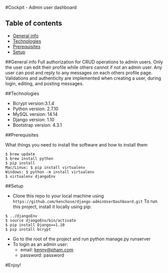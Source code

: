 #Cockpit - Admin user dashboard

## Table of contents
* [General info](#general-info)
* [Technologies](#technologies)
* [Prerequisites](#prerequisites)
* [Setup](#setup)

##General info
Full authorization for CRUD operations to admin users. Only the user can edit their profile while others cannot if not an admin user. Any user can post and reply to any messages on each others profile page. Validations and authenticity are implemented when creating a user, during login, editing, and posting messages.

##Technologies
* Bcrypt version:3.1.4
* Python version: 2.7.10
* MySQL version: 14.14
* Django version: 1.10
* Bootstrap version: 4.3.1

##Prerequisites

What things you need to install the software and how to install them
```
$ brew update
$ brew install python
$ pip install
Mac/Linux: $ pip install virtualenv
Windows: $ python -m install virtualenv
$ virtualenv djangoEnv
```
##Setup
* Clone this repo to your local machine using `https://github.com/kenchose/django-adminUserDashboard.git`
To run this project, install it locally using pip:
```
$ ../djangoEnv
$ source djangoEnv/bin/activate
$ pip install Django==1.10
$ pip install bcrypt
```
* Go to the root of the project and run python manage.py runserver
* To login as an admin user:
  - email: kenny@pham.com
  - password: password

#Enjoy!

